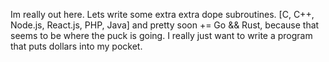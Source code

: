 Im really out here.
Lets write some extra extra dope subroutines.
[C, C++, Node.js, React.js, PHP, Java]
and pretty soon += Go && Rust, because that seems to be where the puck is going.
I really just want to write a program that puts dollars into my pocket.
